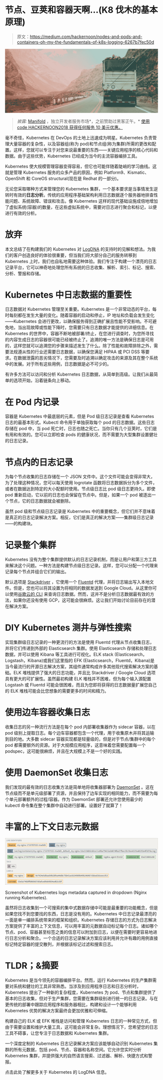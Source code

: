 # 节点、豆荚和容器天啊…(K8 伐木的基本原理)

> 原文：<https://medium.com/hackernoon/nodes-and-pods-and-containers-oh-my-the-fundamentals-of-k8s-logging-6267b7fec50d>

![](img/bb9c69725a95e64bf8437c94c2558995.png)

> *披露:* [Manifold](https://goo.gl/Sm26zK) ，独立开发者服务市场*，之前赞助过黑客正午。* [使用 code HACKERNOON2018 获得任何服务 10 美元优惠。](https://goo.gl/Sm26zK)

毫不奇怪，Kubernetes 在 DevOps 的土地上迅速成为明星。Kubernetes 负责管理大量容器的复杂性，以及容器组(称为 pod)和节点组(称为集群)所需的更改和配置。这样，您就可以专注于对您来说最重要的东西——关键应用程序的核心代码和数据。由于这些优势，Kubernetes 已经成为当今的主流容器编排工具。

Kubernetes 使大规模管理容器变得容易，但它也可能伴随着陡峭的学习曲线。这就是管理 Kubernetes 服务的众多产品的原因，例如 Platform9、Kismatic、OpenShift 和 CoreOS structural(现在是 Redhat 的一部分)。

无论您采取哪种方式来管理您的 Kubernetes 集群，一个基本要求是当事情发生逆转时有效的**日志分析**。传统的应用程序基础架构利用日志数据逐个服务器地排查性能问题、系统故障、错误和攻击。像 Kubernetes 这样的现代基础设施成倍地增加了虚拟系统(容器)的数量，在这些虚拟系统中，需要对日志进行聚合和标记，以便进行有效的分析。

# 放弃

本文总结了在构建我们的 Kubernetes 对 [LogDNA](https://www.logdna.com/?utm_source=manifold&utm_medium=hackernoon-medium) 的支持时的见解和想法。为我们的客户创造良好的体验很重要，但当我们将大部分自己的服务转移到 Kubernetes 上时，我们也自私地需要这种体验。我们专注于构建一个漂亮的日志记录平台，它可以神奇地处理您所有系统的日志收集、解析、索引、标记、搜索、分析、警报和存储。

# Kubernetes 中日志数据的重要性

日志数据对 Kubernetes 管理至关重要。Kubernetes 是一个非常动态的平台，每时每刻都在发生大量的变化。随着容器的启动和停止，IP 地址和负载会发生变化——Kubernetes 会进行更改，以确保服务得到正确扩展且性能不受影响。不可避免地，当出现故障或性能下降时，您需要只有日志数据才能提供的详细信息。在 Kubernetes 的世界中，容器不断地被部署/终止，在您进行调查时，为您所寻找的内容生成日志的容器很可能已经被终止了。追溯的唯一方法是确保日志是可用的，这样您就可以追溯您的步骤来描述发生了什么。除了性能和故障排除之外，需要法规遵从性的行业还需要日志数据，以确保您满足 HIPAA 或 PCI DSS 等要求。在数据泄露的恶劣情况下，您需要及时追溯以确定攻击的来源及其在整个系统中的发展。对于所有这些用例，日志数据是必不可少的。

有许多方法可以访问和分析 Kubernetes 日志数据，从简单到高级。让我们从最简单的选项开始，沿着链条向上移动。

# 在 Pod 内记录

容器是 Kubernetes 中最底层的元素，但是 Pod 级日志记录是查看 Kubernetes 日志的最基本形式。Kubectl 命令用于单独获取每个 pod 的日志数据。这些日志存储在 pod 中，当 pod 死亡时，日志也随之死亡。当你只有几个豆荚时，它们是有用和有效的。您可以立即检查 pods 的健康状况，而不需要为大型集群设置健壮的日志记录。

# 节点内的日志记录

为每个节点收集的日志存储在一个 JSON 文件中。这个文件可能会变得非常大，为了处理这种情况，您可以每天使用 logrotate 函数将日志数据拆分为多个文件，或者在数据达到特定的大小配额时使用。节点级日志比 pod 级日志更持久。即使 pod 重新启动，它以前的日志也会保留在节点中。但是，如果一个 pod 被逐出一个节点，它的日志数据就会被删除。

虽然 pod 级和节点级日志记录是 Kubernetes 中的重要概念，但它们并不意味着是真正的日志记录解决方案。相反，它们是真正的解决方案——集群级日志记录——的构建块。

# 记录整个集群

Kubernetes 没有为整个集群提供默认的日志记录机制，而是让用户和第三方工具来解决这个问题。一种方法是构建节点级日志记录。这样，您可以分配一个代理来记录每个节点并组合它们的输出。

默认选项是 [Stackdriver](https://kubernetes.io/docs/tasks/debug-application-cluster/logging-stackdriver/) ，它使用一个 [Fluentd](https://github.com/fluent/fluentd) 代理，并将日志输出写入本地文件。但是，您也可以将其设置为将相同的数据发送到 Google Cloud。从这里你可以使用[谷歌云的 CLI](https://cloud.google.com/logging/docs/reference/tools/gcloud-logging) 来查询日志数据。然而，这并不是分析日志数据最有效的方法，如果你还没有使用 GCP，这可能会很麻烦。这让我们开始讨论目前存在的潜在解决方案。

# DIY Kubernetes 测井与弹性搜索

实现集群级日志记录的一种更流行的方法是使用 Fluentd 代理从节点收集日志，并将它们传递到外部的 Elasticsearch 集群。使用 Elasticsearch 存储和处理日志数据，并可以使用 Kibana 等工具进行可视化。ELK stack (Elasticsearch，Logstash，Kibana)或我们这里指的 EFK (Elasticsearch，Fluentd，Kibana)是当今最流行的开源日志解决方案，其组件通常构成许多其他现代搜索解决方案的基础。ELK 堆栈提供了强大的日志功能，并且比 Stackdriver / Google Cloud 选项具有更大的可扩展性。虽然最初构建 ELK 堆栈并不困难，但为每个输入源配置 Logstash 或 Fluentd 可能会很困难，而且为您即将获得的日志数据量扩展您自己的 ELK 堆栈可能会比您想象的需要更多的时间和精力。

# 使用边车容器收集日志

收集日志的另一种流行方法是在每个 pod 内部署收集器作为 sidecar 容器，以在 pod 级别上提取日志。每个边车容器都包含一个代理，用于收集原木并将其运输到目的地。大多数 sidecar 容器实现都是轻量级的，但是对于节点/集群中的每个 pod 都需要额外的资源。对于大规模应用程序，这意味着您需要配置每一个 podspec，这可能很麻烦，并且在大规模上不是一个好的实践。

# 使用 DaemonSet 收集日志

我们发现的最有效的日志收集方法是简单地将收集器部署为 [DaemonSet](https://kubernetes.io/docs/concepts/workloads/controllers/daemonset/) 。这在节点级而不是单元级部署了资源，并且保持了边车实现的相同能力，而不需要为每个单元部署额外的过程/容器。作为 DaemonSet 部署还允许您使用最少的 kubectl 命令集在整个集群中自动进行部署。设置好了就算了！

# 丰富的上下文日志元数据

![](img/f9fd6a747247e9b4c46a03a190fee99d.png)

Screenshot of Kubernetes logs metadata captured in dropdown (Nginx running Kubernetes).

虽然将日志收集到一个可搜索的集中式数据存储中可能是最重要的功能概念，但是如果您找不到您要找的东西，日志是没有用的。Kubernetes 中日志记录最漂亮的一面是单一编排系统带来的框架和组织。Kubernetes 存储日志的方式为日志解决方案提供了丰富的上下文信息，可以用丰富的元数据自动标记每个日志。诸如哪个节点、pod、容器甚至标签之类的信息可以附加到日志，以便在需要时更容易地进行日志分析和聚合。一个合适的日志记录解决方案应该利用并允许有趣的用例直接标记特定容器的提交散列，并根据该标记过滤和搜索日志。

# TLDR；&摘要

Kubernetes 是当今领先的容器编排平台。然而，运行 Kubernetes 的生产集群需要对系统和健壮的工具非常熟悉。当涉及到应用程序日志和日志分析时，Kubernetes 提出了一种新的复杂程度，Kubernetes 为 pod、节点和集群提供了基本的日志收集，但对于生产集群，您需要在集群级别进行统一的日志记录。与在更传统的部署中跟踪应用程序和服务器相比，构建和设计一个能够利用 Kubernetes 优势的解决方案最终会更加优雅和可伸缩。

构建自己的 ELK 或 EFK 堆栈是访问和管理 Kubernetes 日志的一种常见方式，但由于需要设置和维护大量工具，这可能会非常复杂。理想情况下，您希望您的日志工具不碍事，让您专注于日志数据和 Kubernetes 集群。

一个深度定制的 Kubernetes 日志记录解决方案应该能够自动识别 Kubernetes 集群的所有元数据，包括 pod、节点、容器和名称空间。它允许您实时分析 Kubernetes 集群，并提供强大的自然语言搜索、过滤器、解析、快捷方式和警报。

点击此处了解更多关于 Kubernetes 的 LogDNA 信息。